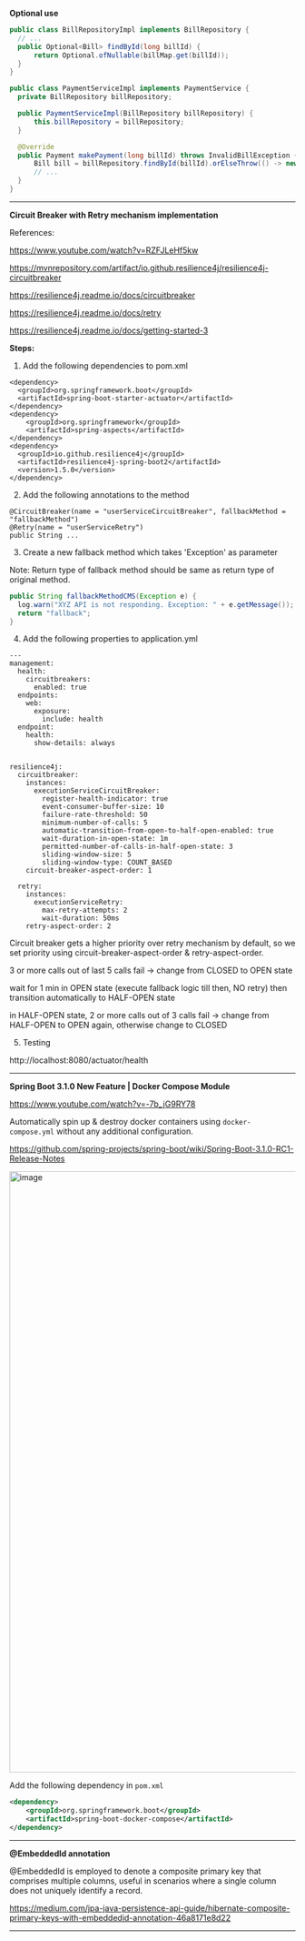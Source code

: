 **Optional use**

```java
public class BillRepositoryImpl implements BillRepository {
  // ...
  public Optional<Bill> findById(long billId) {
      return Optional.ofNullable(billMap.get(billId));
  }
}

public class PaymentServiceImpl implements PaymentService {
  private BillRepository billRepository;

  public PaymentServiceImpl(BillRepository billRepository) {
      this.billRepository = billRepository;
  }

  @Override
  public Payment makePayment(long billId) throws InvalidBillException {
      Bill bill = billRepository.findById(billId).orElseThrow(() -> new InvalidBillException("Bill not found"));
      // ...
  }
}
```

----

**Circuit Breaker with Retry mechanism implementation**

References:

https://www.youtube.com/watch?v=RZFJLeHf5kw

https://mvnrepository.com/artifact/io.github.resilience4j/resilience4j-circuitbreaker

https://resilience4j.readme.io/docs/circuitbreaker

https://resilience4j.readme.io/docs/retry

https://resilience4j.readme.io/docs/getting-started-3

**Steps:**

1. Add the following dependencies to pom.xml

```
<dependency>
  <groupId>org.springframework.boot</groupId>
  <artifactId>spring-boot-starter-actuator</artifactId>
</dependency>
<dependency>
    <groupId>org.springframework</groupId>
    <artifactId>spring-aspects</artifactId>
</dependency>
<dependency>
  <groupId>io.github.resilience4j</groupId>
  <artifactId>resilience4j-spring-boot2</artifactId>
  <version>1.5.0</version>
</dependency>
```

2. Add the following annotations to the method

```
@CircuitBreaker(name = "userServiceCircuitBreaker", fallbackMethod = "fallbackMethod")
@Retry(name = "userServiceRetry")
public String ...
```

3. Create a new fallback method which takes 'Exception' as parameter

Note: Return type of fallback method should be same as return type of original method.

```java
public String fallbackMethodCMS(Exception e) {
  log.warn("XYZ API is not responding. Exception: " + e.getMessage());
  return "fallback";
}
```

4. Add the following properties to application.yml

```
---
management:
  health:
    circuitbreakers:
      enabled: true
  endpoints:
    web:
      exposure:
        include: health
  endpoint:
    health:
      show-details: always


resilience4j:
  circuitbreaker:
    instances:
      executionServiceCircuitBreaker:
        register-health-indicator: true
        event-consumer-buffer-size: 10
        failure-rate-threshold: 50
        minimum-number-of-calls: 5
        automatic-transition-from-open-to-half-open-enabled: true
        wait-duration-in-open-state: 1m
        permitted-number-of-calls-in-half-open-state: 3
        sliding-window-size: 5
        sliding-window-type: COUNT_BASED
    circuit-breaker-aspect-order: 1

  retry:
    instances:
      executionServiceRetry:
        max-retry-attempts: 2
        wait-duration: 50ms
    retry-aspect-order: 2
```

Circuit breaker gets a higher priority over retry mechanism by default, so we set priority using circuit-breaker-aspect-order & retry-aspect-order.

3 or more calls out of last 5 calls fail -> change from CLOSED to OPEN state

wait for 1 min in OPEN state (execute fallback logic till then, NO retry) then transition automatically to HALF-OPEN state

in HALF-OPEN state, 2 or more calls out of 3 calls fail -> change from HALF-OPEN to OPEN again, otherwise change to CLOSED

5. Testing

http://localhost:8080/actuator/health

---

**Spring Boot 3.1.0 New Feature | Docker Compose Module**

https://www.youtube.com/watch?v=-7b_jG9RY78

Automatically spin up & destroy docker containers using `docker-compose.yml` without any additional configuration.

https://github.com/spring-projects/spring-boot/wiki/Spring-Boot-3.1.0-RC1-Release-Notes

<img width="1057" alt="image" src="https://github.com/user-attachments/assets/a6abbdc3-3a47-484a-9b7c-1928b40bdcbb" />

Add the following dependency in `pom.xml`

```xml
<dependency>
    <groupId>org.springframework.boot</groupId>
    <artifactId>spring-boot-docker-compose</artifactId>
</dependency>
```

---

**@EmbeddedId annotation**

@EmbeddedId is employed to denote a composite primary key that comprises multiple columns, useful in scenarios where a single column does not uniquely identify a record.

https://medium.com/jpa-java-persistence-api-guide/hibernate-composite-primary-keys-with-embeddedid-annotation-46a8171e8d22

---

